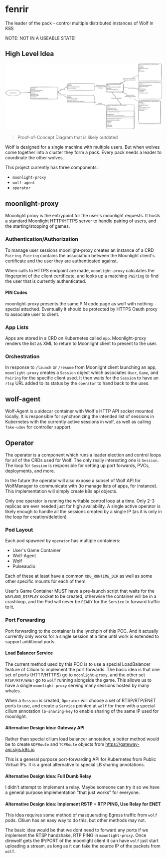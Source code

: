 # fenrir
The leader of the pack - control multiple distributed instances of Wolf in K8S

NOTE: NOT IN A USEABLE STATE!

## High Level Idea

![Proof-of-Concept Diagram that is likely outdated](poc.svg)
> Proof-of-Concept Diagram that is likely outdated

Wolf is designed for a single machine with multiple users. But when wolves come
together into a cluster they form a pack. Every pack needs a leader to coordinate
the other wolves.

This project currently has three components:

- `moonlight-proxy`
- `wolf-agent`
- `operator`

## moonlight-proxy

Moonlight proxy is the entrypoint for the user's moonlight requests. It hosts
a standard Moonlight HTTP/HTTPS server to handle pairing of users, and the
starting/stopping of games.

### Authentication/Authorization

To manage user sessions moonlight-proxy creates an instance of a CRD `Pairing`.
`Pairing` contains the association between the Moonlight client's certificate
and the user they are authenticated against.

When calls to HTTPS endpoint are made, `moonlight-proxy` calculates the fingerprint
of the client certificate, and looks up a matching `Pairing` to find the user that
is currently authenticated.

#### PIN Codes

moonlight-proxy presents the same PIN code page as wolf with nothing special
attached. Eventually it should be protected by HTTPS Oauth proxy to associate user to client.

### App Lists

Apps are stored in a CRD on Kubernetes called `App`. Moonlight-proxy renders
the list as XML to return to Moonlight client to present to the user.

### Orchestration

In response to `/launch` or `/resume` from Moonlight client launching an app,
`moonlight-proxy` creates a `Session` object which associates `User`, `Game`,
and `Pairing` for the specific client used. It then waits for the `Session`
to have an `rtsp` URL added to its status by the `operator` to hand back to the uses.

## wolf-agent

Wolf-Agent is a sidecar container with Wolf's HTTP API socket mounted locally.
It is responsible for synchronizing the intended list of sessions in Kubernetes
with the currently active sessions in wolf, as well as calling `fake-udev` for
controller support.

## Operator

The operator is a component which runs a leader election and control loops
for all of the CRDs used for Wolf. The only really interesting one is `Session`.
The loop for `Session` is responsible for setting up port forwards, PVCs,
deployments, and more.

In the future the operator will also expose a subset of Wolf API for WolfManager
to communicate with (to manage lists of apps, for instance). This implementation
will simply create k8s api objects.

Only one operator is running the writable control loop at a time. Only 2-3 replicas
are ever needed just for high availability. A single active operator is likely 
enough to handle all the sessions created by a single IP (as it is only in the loop for creation/deletion)

### Pod Layout

Each pod spawned by `operator` has multiple containers:

- User's Game Container
- Wolf-Agent
- Wolf
- Pulseaudio

Each of these at least have a common `XDG_RUNTIME_DIR` as well as some other
specific mounts for each of them.

User's Game Container MUST have a pre-launch script that waits for the `WAYLAND_DISPLAY`
socket to be created, otherwise the container will be in a crashloop, and the
Pod will never be `READY` for the `Service` to forward traffic to it.

### Port Forwarding

Port forwarding to the container is the lynchpin of this POC. And it actually
currently only works for a single session at a time until work is extended to
support additional ports.

#### Load Balancer Service

The current method used by this POC is to use a special LoadBalancer feature
of Cilium to implement the port forwards. The basic idea is that one set of ports
(HTTP/HTTPS) go to `moonlight-proxy`, and the other set `RTSP/RTP/ENET` go to `wolf`
running alongside the game. This allows us to have a single `moonlight-proxy`
serving many sessions hosted by many whales.

When a `Session` is created, `Operator` will choose a set of RTSP/RTP/ENET ports
to use, and create a `Service` pointed at `wolf` for them with a special cilium
annotation `lb-sharing-key` to enable sharing of the same IP used for moonlight.

#### Alternative Design Idea: Gateway API

Rather than special cilium load balancer annotation, a better method would be
to create `UDPRoute` and `TCPRoute` objects from https://gateway-api.sigs.k8s.io

This is a general purpose port-forwarding API for Kubernetes from Public Virtual
IPs. It is a great alternative to special LB sharing annotations.

#### Alternative Design Idea: Full Dumb Relay

I didn't attempt to implement a relay. Maybe someone can try it so we have a
general purpose implementation "that just works" for everyone.

#### Alternative Design Idea: Implement RSTP + RTP PING, Use Relay for ENET

This idea requires some method of masquerading Egress traffic from `wolf` pods.
Cilium has an easy way to do this, but other methods may not.

The basic idea would be that we dont need to forward any ports if we implement
the RTSP handshake, RTP PING in `moonlight-proxy`. Once direwolf gets the
IP/PORT of the moonlight client it can have `wolf` just start uploading a stream,
as long as it can fake the source IP of the packets from `wolf`.

